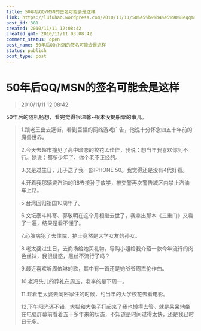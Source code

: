 ```yaml
---
title: 50年后QQ/MSN的签名可能会是这样
link: https://lufuhao.wordpress.com/2010/11/11/50%e5%b9%b4%e5%90%8eqqmsn%e7%9a%84%e7%ad%be%e5%90%8d%e5%8f%af%e8%83%bd%e4%bc%9a%e6%98%af%e8%bf%99%e6%a0%b7/
post_id: 381
created: 2010/11/11 12:08:42
created_gmt: 2010/11/11 03:08:42
comment_status: open
post_name: 50年后QQ/MSN的签名可能会是这样
status: publish
post_type: post
---
```


# 50年后QQ/MSN的签名可能会是这样

> 2010/11/11 12:08:42

 

50年后的随机畅想，看完觉得很温馨~根本没提船票的事儿。 

> 1.跟老王出去逛街，看到巨幅的网络游戏广告，他说十分怀念四五十年前的魔兽世界。 
> 
> 2.今天去超市撞见了高中暗恋的校花孟佳佳，我说：想当年我喜欢你到不行。她说：都多少年了，你个老不正经的。 
> 
> 3.又是过生日，儿子送了我一部IPHONE 50。我觉得还是没有4代好看。 
> 
> 4.开着我那辆烧汽油的R8去接孙子放学，被交警再次警告城区内禁止汽油车上路。 
> 
> 5.台湾回归祖国10周年了。 
> 
> 6.文坛泰斗韩寒、郭敬明在这个月相继去世了，我拿出那本《三重门》又看了一遍，结果是看不懂了。 
> 
> 7.心脏病犯了去住院，护士竟然是大学女友的孙女。 
> 
> 8.老太婆过生日，去商场给她买礼物，导购小姐给我介绍一款今年流行的肉色丝袜，我很疑惑，黑丝不流行了吗？ 
> 
> 9.最近喜欢听周依琳的歌，其中有一首还是她爷爷周杰伦作曲。 
> 
> 10.老冯头儿的葬礼在周五，老李的是下周一。 
> 
> 11.趁着老太婆去闺密家住的时候，约当年的大学校花去看电影。 
> 
> 12.下午阳光还不错，大猫和大兔子打起来了我也懒得去管。就是呆呆地坐在电脑屏幕前看着五十多年来的状态，不知道是时间过得太快，还是我已时日无多。
